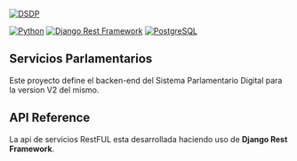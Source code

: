 [![DSDP](http://dsdp.hcdn.gob.ar/img/logo_spd.png)](http://dsdp.hcdn.gob.ar)

[![Python](https://img.shields.io/badge/python-2.7-green.svg)](https://www.python.org/download/releases/2.7/)
[![Django Rest Framework](https://img.shields.io/badge/Django--Rest--Framework-3.0-red.svg)](http://www.django-rest-framework.org/)
[![PostgreSQL](https://img.shields.io/badge/PostgreSQL-9.1-blue.svg)](http://www.postgresql.org/docs/9.1/static/index.html)

## Servicios Parlamentarios

Este proyecto define el backen-end del Sistema Parlamentario Digital para la version V2 del mismo.

## API Reference

La api de servicios RestFUL esta desarrollada haciendo uso de **Django Rest Framework**.

